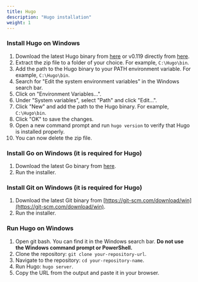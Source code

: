 ```yaml
---
title: Hugo
description: "Hugo installation"
weight: 1
---
```


### Install Hugo on Windows

1. Download the latest Hugo binary from [here](https://github.com/gohugoio/hugo/releases) or v0.119 directly from [here](https://github.com/gohugoio/hugo/releases/download/v0.119.0/hugo_0.119.0_windows-amd64.zip).
2. Extract the zip file to a folder of your choice. For example, `C:\Hugo\bin`.
3. Add the path to the Hugo binary to your PATH environment variable. For example, `C:\Hugo\bin`.
4. Search for "Edit the system environment variables" in the Windows search bar.
5. Click on "Environment Variables...".
6. Under "System variables", select "Path" and click "Edit...".
7. Click "New" and add the path to the Hugo binary. For example, `C:\Hugo\bin`.
8. Click "OK" to save the changes.
4. Open a new command prompt and run `hugo version` to verify that Hugo is installed properly.
5. You can now delete the zip file.

### Install Go on Windows (it is required for Hugo)
1. Download the latest Go binary from [here](https://go.dev/doc/install).
2. Run the installer.

### Install Git on Windows (it is required for Hugo)
1. Download the latest Git binary from [https://git-scm.com/download/win](https://git-scm.com/download/win).
2. Run the installer.

### Run Hugo on Windows
1. Open git bash. You can find it in the Windows search bar. **Do not use the Windows command prompt or PowerShell.**
2. Clone the repository: `git clone your-repository-url`.
3. Navigate to the repository: `cd your-repository-name`.
4. Run Hugo: `hugo server`.
5. Copy the URL from the output and paste it in your browser.

